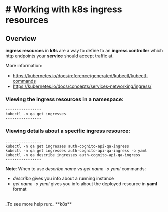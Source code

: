 # # Working with **k8s** **ingress resources**

## Overview

**ingress resources** in **k8s** are a way to define to an **ingress controller** which http endpoints your **service** should accept traffic at.<br>

More information:
- https://kubernetes.io/docs/reference/generated/kubectl/kubectl-commands
- https://kubernetes.io/docs/concepts/services-networking/ingress/

### Viewing the **ingress resources** in a namespace:
```
----------------
kubectl -n qa get ingresses
----------------
```

### Viewing details about a specific **ingress resource**:
```
----------------
kubectl -n qa get ingresses auth-cognito-api-qa-ingress
kubectl -n qa get ingresses auth-cognito-api-qa-ingress -o yaml
kubectl -n qa describe ingresses auth-cognito-api-qa-ingress
----------------
```

**Note**: When to use _describe name_ vs _get name -o yaml_ commands:<br>

- _describe_ gives you info about a running instance
- _get name -o yaml_ gives you info about the deployed resource in **yaml** format 

<br>
_To see more help run:_ **k8s**